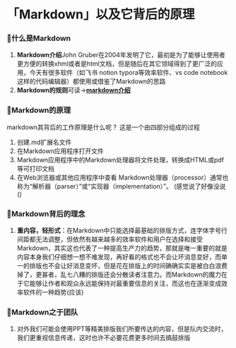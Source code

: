 # 「Markdown」以及它背后的原理
### 🚩什么是Markdown
1. **Markdown介绍**John Gruber在2004年发明了它，最初是为了能够让使用者更方便的转换xhml或者是html文档，但是随后在其它领域得到了更广泛的应用，今天有很多软件（如飞书 notion typora等效率软件、vs code notebook这样的代码编辑器）都使用或借鉴了Markdown的思路
2. **Markdown的规则**可读->**[markdown介绍](https://www.bilibili.com/video/BV1hG411p7fX/?spm_id_from=333.1007.top_right_bar_window_custom_collection.content.click&vd_source=a53694399a591711b5b6fddd1ee60075)**
### 🚩Markdown的原理
markdown其背后的工作原理是什么呢？
这是一个由四部分组成的过程
1. 创建.md扩展名文件
2. 在Markdown应用程序打开文件
3. Markdown应用程序中的Markdown处理器将文件处理，转换成HTML或pdf等可打印文档
4. 在Web浏览器或其他应用程序中查看
Markdown处理器（processor）通常也称为“解析器（parser）”或“实现器（implementation）”。
(感觉说了好像没说()
### 🚩Markdown背后的理念
1. **重内容，轻形式**：在Markdown中只能选择最基础的排版方式，连字体字号行间距都无法调整，但依然有越来越多的效率软件和用户在选择和接受Markdown，其实这也代表了一种提高生产力的趋势，那就是唯一重要的就是内容本身我们仔细想一想不难发现，再好看的格式也不会让坏消息变好，而单一的排版也不会让好消息变坏，但是花在排版上的时间确确实实是被白白浪费掉了，更甚者，乱七八糟的排版还会分散读者注意力。而Markdown的魔力在于它能够让作者和观众永远能保持对最重要信息的关注，而这也在逐渐变成效率软件的一种趋势(应该)
### 🚩Markdown之于团队
1. 对外我们可能会使用PPT等精美排版我们所要传达的内容，但是队内交流时，我们更重视信息传递，这时也许不必要花费更多时间去搞鼓排版
